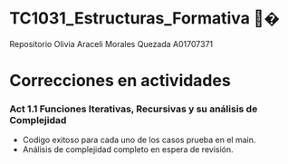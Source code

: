 # TC1031_Estructuras_Formativa 👾�

Repositorio Olivia Araceli Morales Quezada A01707371

# Correcciones en actividades
 ### Act 1.1 Funciones Iterativas, Recursivas y su análisis de Complejidad
* Codigo exitoso para cada uno de los casos prueba en el main.
* Análisis de complejidad completo en espera de revisión.
